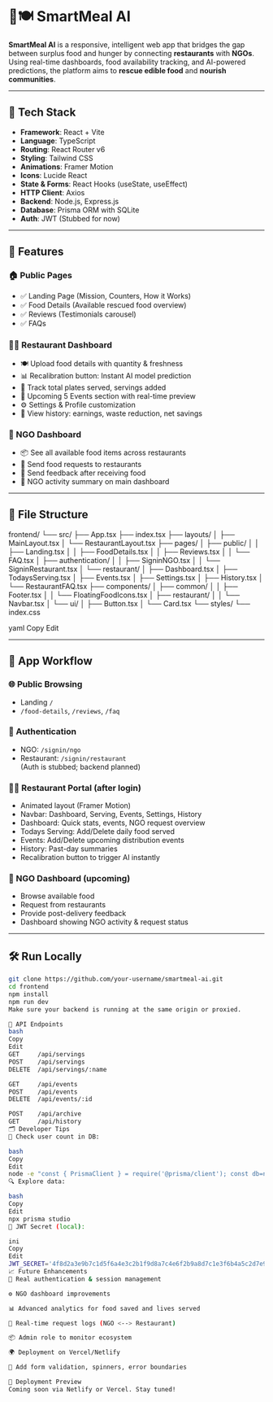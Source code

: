 # 🧠🍽️ SmartMeal AI

**SmartMeal AI** is a responsive, intelligent web app that bridges the gap between surplus food and hunger by connecting **restaurants** with **NGOs**. Using real-time dashboards, food availability tracking, and AI-powered predictions, the platform aims to **rescue edible food** and **nourish communities**.

---

## 🚀 Tech Stack

- **Framework**: React + Vite  
- **Language**: TypeScript  
- **Routing**: React Router v6  
- **Styling**: Tailwind CSS  
- **Animations**: Framer Motion  
- **Icons**: Lucide React  
- **State & Forms**: React Hooks (useState, useEffect)  
- **HTTP Client**: Axios  
- **Backend**: Node.js, Express.js  
- **Database**: Prisma ORM with SQLite  
- **Auth**: JWT (Stubbed for now)

---

## 🧩 Features

### 🏠 Public Pages
- ✅ Landing Page (Mission, Counters, How it Works)
- ✅ Food Details (Available rescued food overview)
- ✅ Reviews (Testimonials carousel)
- ✅ FAQs

### 🧑‍🍳 Restaurant Dashboard
- 🍽️ Upload food details with quantity & freshness
- 📊 Recalibration button: Instant AI model prediction
- 🧾 Track total plates served, servings added
- 📅 Upcoming 5 Events section with real-time preview
- ⚙️ Settings & Profile customization
- 🧠 View history: earnings, waste reduction, net savings

### 🏥 NGO Dashboard
- 📦 See all available food items across restaurants
- 📩 Send food requests to restaurants
- 💬 Send feedback after receiving food
- 🔄 NGO activity summary on main dashboard

---

## 📁 File Structure

frontend/
└── src/
├── App.tsx
├── index.tsx
├── layouts/
│ ├── MainLayout.tsx
│ └── RestaurantLayout.tsx
├── pages/
│ ├── public/
│ │ ├── Landing.tsx
│ │ ├── FoodDetails.tsx
│ │ ├── Reviews.tsx
│ │ └── FAQ.tsx
│ ├── authentication/
│ │ ├── SigninNGO.tsx
│ │ └── SigninRestaurant.tsx
│ └── restaurant/
│ ├── Dashboard.tsx
│ ├── TodaysServing.tsx
│ ├── Events.tsx
│ ├── Settings.tsx
│ ├── History.tsx
│ └── RestaurantFAQ.tsx
├── components/
│ ├── common/
│ │ ├── Footer.tsx
│ │ └── FloatingFoodIcons.tsx
│ ├── restaurant/
│ │ └── Navbar.tsx
│ └── ui/
│ ├── Button.tsx
│ └── Card.tsx
└── styles/
└── index.css

yaml
Copy
Edit

---

## 🔄 App Workflow

### 🌐 Public Browsing
- Landing `/`
- `/food-details`, `/reviews`, `/faq`

### 🔐 Authentication
- NGO: `/signin/ngo`
- Restaurant: `/signin/restaurant`  
(Auth is stubbed; backend planned)

### 🧑‍🍳 Restaurant Portal (after login)
- Animated layout (Framer Motion)
- Navbar: Dashboard, Serving, Events, Settings, History
- Dashboard: Quick stats, events, NGO request overview
- Todays Serving: Add/Delete daily food served
- Events: Add/Delete upcoming distribution events
- History: Past-day summaries
- Recalibration button to trigger AI instantly

### 🏥 NGO Dashboard (upcoming)
- Browse available food
- Request from restaurants
- Provide post-delivery feedback
- Dashboard showing NGO activity & request status

---

## 🛠 Run Locally

```bash
git clone https://github.com/your-username/smartmeal-ai.git
cd frontend
npm install
npm run dev
Make sure your backend is running at the same origin or proxied.

🧪 API Endpoints
bash
Copy
Edit
GET     /api/servings
POST    /api/servings
DELETE  /api/servings/:name

GET     /api/events
POST    /api/events
DELETE  /api/events/:id

POST    /api/archive
GET     /api/history
🗂 Developer Tips
🧾 Check user count in DB:

bash
Copy
Edit
node -e "const { PrismaClient } = require('@prisma/client'); const db=new PrismaClient(); db.user.count().then(c => console.log('Users:', c))"
🔍 Explore data:

bash
Copy
Edit
npx prisma studio
🔐 JWT Secret (local):

ini
Copy
Edit
JWT_SECRET='4f8d2a3e9b7c1d5f6a4e3c2b1f9d8a7c4e6f2b9a8d7c1e3f6b4a5c2d7e9f8a3d'
📈 Future Enhancements
🔐 Real authentication & session management

⚙️ NGO dashboard improvements

📊 Advanced analytics for food saved and lives served

🧾 Real-time request logs (NGO <--> Restaurant)

📦 Admin role to monitor ecosystem

🌍 Deployment on Vercel/Netlify

🧪 Add form validation, spinners, error boundaries

🏁 Deployment Preview
Coming soon via Netlify or Vercel. Stay tuned!